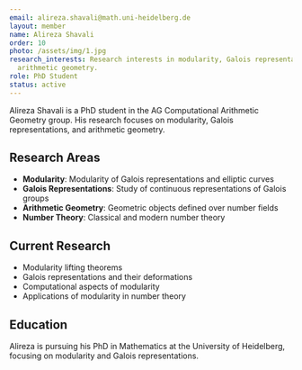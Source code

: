 ```yaml
---
email: alireza.shavali@math.uni-heidelberg.de
layout: member
name: Alireza Shavali
order: 10
photo: /assets/img/1.jpg
research_interests: Research interests in modularity, Galois representations, and
  arithmetic geometry.
role: PhD Student
status: active
---
```


Alireza Shavali is a PhD student in the AG Computational Arithmetic Geometry group. His research focuses on modularity, Galois representations, and arithmetic geometry.

## Research Areas

- **Modularity**: Modularity of Galois representations and elliptic curves
- **Galois Representations**: Study of continuous representations of Galois groups
- **Arithmetic Geometry**: Geometric objects defined over number fields
- **Number Theory**: Classical and modern number theory

## Current Research

- Modularity lifting theorems
- Galois representations and their deformations
- Computational aspects of modularity
- Applications of modularity in number theory

## Education

Alireza is pursuing his PhD in Mathematics at the University of Heidelberg, focusing on modularity and Galois representations.